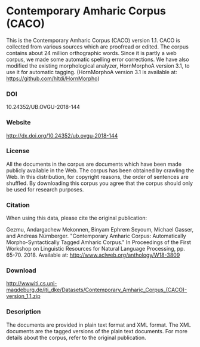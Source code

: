 # Contemporary Amharic Corpus (CACO)

This is the Contemporary Amharic Corpus (CACO) version 1.1. CACO is collected from various sources which are proofread or edited. The corpus contains about 24 million orthographic words. Since it is partly a web corpus, we made some automatic spelling error corrections. We have also modified the existing morphological analyzer, HornMorphoA version 3.1, to use it for automatic tagging. (HornMorphoA version 3.1 is available at: https://github.com/hltdi/HornMorpho)

### DOI

10.24352/UB.OVGU-2018-144
### Website

http://dx.doi.org/10.24352/ub.ovgu-2018-144

### License

All the documents in the corpus are documents which have been made publicly available in the Web. The corpus has been obtained by crawling the Web. In this distribution, for copyright reasons, the order of sentences are shuffled. By downloading this corpus you agree that the corpus should only be used for research purposes.

### Citation

When using this data, please cite the original publication:

Gezmu, Andargachew Mekonnen, Binyam Ephrem Seyoum, Michael Gasser, and Andreas Nürnberger.  "Contemporary Amharic Corpus: Automatically Morpho-Syntactically Tagged Amharic Corpus." In Proceedings of the First Workshop on Linguistic Resources for Natural Language Processing, pp. 65-70. 2018. Available at: http://www.aclweb.org/anthology/W18-3809

### Download

http://wwwiti.cs.uni-magdeburg.de/iti_dke/Datasets/Contemporary_Amharic_Corpus_(CACO)-version_1.1.zip

### Description

The documents are provided in plain text format and XML format. The XML documents are the tagged versions of the plain text documents. For more details about the corpus, refer to the original publication.

